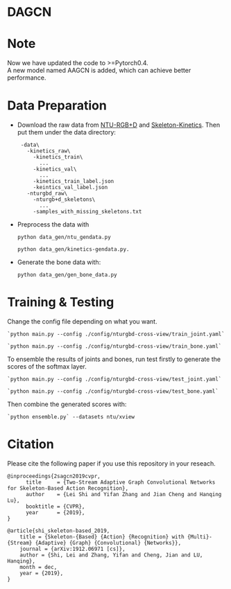 # DAGCN

# Note

Now we have updated the code to >=Pytorch0.4. \
A new model named AAGCN is added, which can achieve better performance. 

# Data Preparation

 - Download the raw data from [NTU-RGB+D](https://github.com/shahroudy/NTURGB-D) and [Skeleton-Kinetics](https://github.com/yysijie/st-gcn). Then put them under the data directory:
 
        -data\  
          -kinetics_raw\  
            -kinetics_train\
              ...
            -kinetics_val\
              ...
            -kinetics_train_label.json
            -keintics_val_label.json
          -nturgbd_raw\  
            -nturgb+d_skeletons\
              ...
            -samples_with_missing_skeletons.txt
            

[https://github.com/shahroudy/NTURGB-D]: NTU-RGB+D
[https://github.com/yysijie/st-gcn]: Skeleton-Kinetics

 - Preprocess the data with
  
    `python data_gen/ntu_gendata.py`
    
    `python data_gen/kinetics-gendata.py.`

 - Generate the bone data with: 
    
    `python data_gen/gen_bone_data.py`
     
# Training & Testing

Change the config file depending on what you want.


    `python main.py --config ./config/nturgbd-cross-view/train_joint.yaml`

    `python main.py --config ./config/nturgbd-cross-view/train_bone.yaml`
To ensemble the results of joints and bones, run test firstly to generate the scores of the softmax layer. 

    `python main.py --config ./config/nturgbd-cross-view/test_joint.yaml`

    `python main.py --config ./config/nturgbd-cross-view/test_bone.yaml`

Then combine the generated scores with: 

    `python ensemble.py` --datasets ntu/xview
     
# Citation
Please cite the following paper if you use this repository in your reseach.

    @inproceedings{2sagcn2019cvpr,  
          title     = {Two-Stream Adaptive Graph Convolutional Networks for Skeleton-Based Action Recognition},  
          author    = {Lei Shi and Yifan Zhang and Jian Cheng and Hanqing Lu},  
          booktitle = {CVPR},  
          year      = {2019},  
    }
    
    @article{shi_skeleton-based_2019,
        title = {Skeleton-{Based} {Action} {Recognition} with {Multi}-{Stream} {Adaptive} {Graph} {Convolutional} {Networks}},
        journal = {arXiv:1912.06971 [cs]},
        author = {Shi, Lei and Zhang, Yifan and Cheng, Jian and LU, Hanqing},
        month = dec,
        year = {2019},
	}
